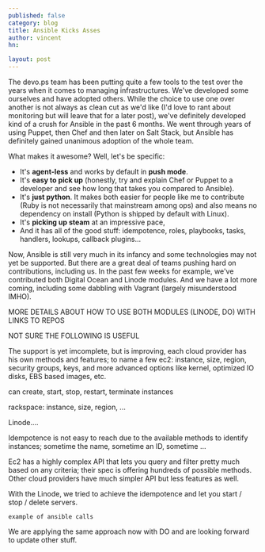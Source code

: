 ```yaml
---
published: false
category: blog
title: Ansible Kicks Asses
author: vincent
hn: 

layout: post
---
```


The devo.ps team has been putting quite a few tools to the test over the years when it comes to managing infrastructures. We've developed some ourselves and have adopted others. While the choice to use one over another is not always as clean cut as we'd like (I'd love to rant about monitoring but will leave that for a later post), we've definitely developed kind of a crush for Ansible in the past 6 months. We went through years of using Puppet, then Chef and then later on Salt Stack, but Ansible has definitely gained unanimous adoption of the whole team.

What makes it awesome? Well, let's be specific:

- It's **agent-less** and works by default in **push mode**.
- It's **easy to pick up** (honestly, try and explain Chef or Puppet to a developer and see how long that takes you compared to Ansible).
- It's **just python**. It makes both easier for people like me to contribute (Ruby is not necessarily that mainstream among ops) and also means no dependency on install (Python is shipped by default with Linux).
- It's **picking up steam** at an impressive pace,
- And it has all of the good stuff: idempotence, roles, playbooks, tasks, handlers, lookups, callback plugins...

Now, Ansible is still very much in its infancy and some technologies may not yet be supported. But there are a great deal of  teams pushing hard on contributions, including us. In the past few weeks for example, we've contributed both Digital Ocean and Linode modules. And we have a lot more coming, including some dabbling with Vagrant (largely misunderstood IMHO).

MORE DETAILS ABOUT HOW TO USE BOTH MODULES (LINODE, DO) WITH LINKS TO REPOS

NOT SURE THE FOLLOWING IS USEFUL

The support is yet imcomplete, but is improving, each cloud provider has his own methods and features; to name a few
ec2: instance, size, region, security groups, keys, and more advanced options like kernel, optimized IO disks, EBS based images, etc.

can create, start, stop, restart, terminate instances

rackspace: instance, size, region, ...

Linode....

Idempotence is not easy to reach due to the available methods to identify instances; sometime the name, sometime an ID, sometime ...

Ec2 has a highly complex API that lets you query and filter pretty much based on any criteria; their spec is offering hundreds of possible methods. Other cloud providers have much simpler API but less features as well.

With the Linode, we tried to achieve the idempotence and let you start / stop / delete servers. 

```
example of ansible calls
```

We are applying the same approach now with DO and are looking forward to update other stuff.
